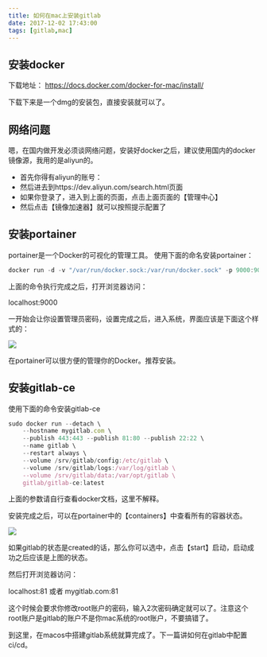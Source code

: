 ```yaml
---
title: 如何在mac上安装gitlab
date: 2017-12-02 17:43:00
tags: [gitlab,mac]
---
```


## 安装docker
下载地址：
  https://docs.docker.com/docker-for-mac/install/
<!-- more -->
下载下来是一个dmg的安装包，直接安装就可以了。

## 网络问题

嗯，在国内做开发必须谈网络问题，安装好docker之后，建议使用国内的docker镜像源，我用的是aliyun的。
- 首先你得有aliyun的账号：
- 然后进去到https://dev.aliyun.com/search.html页面
- 如果你登录了，进入到上面的页面，点击上面页面的【管理中心】
- 然后点击【镜像加速器】就可以按照提示配置了

## 安装portainer

portainer是一个Docker的可视化的管理工具。
使用下面的命名安装portainer：
```js
docker run -d -v "/var/run/docker.sock:/var/run/docker.sock" -p 9000:9000 portainer/portainer
```

上面的命令执行完成之后，打开浏览器访问：

localhost:9000

一开始会让你设置管理员密码，设置完成之后，进入系统，界面应该是下面这个样式的：

![](1.png)

在portainer可以很方便的管理你的Docker。推荐安装。

## 安装gitlab-ce

使用下面的命令安装gitlab-ce

```js
sudo docker run --detach \
    --hostname mygitlab.com \
    --publish 443:443 --publish 81:80 --publish 22:22 \
    --name gitlab \
    --restart always \
    --volume /srv/gitlab/config:/etc/gitlab \
    --volume /srv/gitlab/logs:/var/log/gitlab \
    --volume /srv/gitlab/data:/var/opt/gitlab \
    gitlab/gitlab-ce:latest
```

上面的参数请自行查看docker文档，这里不解释。

安装完成之后，可以在portainer中的【containers】中查看所有的容器状态。


![](2.png)

如果gitlab的状态是created的话，那么你可以选中，点击【start】启动，启动成功之后应该是上图的状态。

然后打开浏览器访问：

localhost:81
或者
mygitlab.com:81


这个时候会要求你修改root账户的密码，输入2次密码确定就可以了。注意这个root账户是gitlab的账户不是你mac系统的root账户，不要搞错了。

到这里，在macos中搭建gitlab系统就算完成了。下一篇讲如何在gitlab中配置ci/cd。

